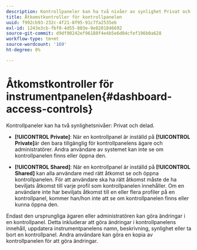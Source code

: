 ```yaml
---
description: Kontrollpaneler kan ha två nivåer av synlighet Privat och Delad.
title: Åtkomstkontroller för kontrollpanelen
uuid: f992cb93-232c-4f21-8f95-91c7fa2535eb
exl-id: 1243e3cb-fbf0-4d55-803e-9e8281846692
source-git-commit: d9df90242ef96188f4e4b5e6d04cfef196b0a628
workflow-type: tm+mt
source-wordcount: '169'
ht-degree: 0%

---
```


# Åtkomstkontroller för instrumentpanelen{#dashboard-access-controls}

Kontrollpaneler kan ha två synlighetsnivåer: Privat och delad.

* **[!UICONTROL Private]**: När en kontrollpanel är inställd på  **[!UICONTROL Private]**&#x200B;är den bara tillgänglig för kontrollpanelens ägare och administratörer. Andra användare av systemet kan inte se om kontrollpanelen finns eller öppna den.

* **[!UICONTROL Shared]**: När en kontrollpanel är inställd på  **[!UICONTROL Shared]** kan alla användare med rätt åtkomst se och öppna kontrollpanelen. För att användare ska ha rätt åtkomst måste de ha beviljats åtkomst till varje profil som kontrollpanelen innehåller. Om en användare inte har beviljats åtkomst till en eller flera profiler på en kontrollpanel, kommer han/hon inte att se om kontrollpanelen finns eller kunna öppna den.

Endast den ursprungliga ägaren eller administratören kan göra ändringar i en kontrollpanel. Detta inkluderar att göra ändringar i kontrollpanelens innehåll, uppdatera instrumentpanelens namn, beskrivning, synlighet eller ta bort en kontrollpanel. Andra användare kan göra en kopia av kontrollpanelen för att göra ändringar.
